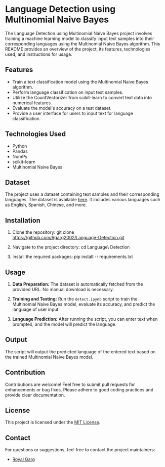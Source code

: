 # Language Detection using Multinomial Naive Bayes

The Language Detection using Multinomial Naive Bayes project involves training a machine learning model to classify input text samples into their corresponding languages using the Multinomial Naive Bayes algorithm. This README provides an overview of the project, its features, technologies used, and instructions for usage.

## Features

- Train a text classification model using the Multinomial Naive Bayes algorithm.
- Perform language classification on input text samples.
- Utilize the CountVectorizer from scikit-learn to convert text data into numerical features.
- Evaluate the model's accuracy on a test dataset.
- Provide a user interface for users to input text for language classification.

## Technologies Used

- Python
- Pandas
- NumPy
- scikit-learn
- Multinomial Naive Bayes

## Dataset

The project uses a dataset containing text samples and their corresponding languages. The dataset is available [here](https://raw.githubusercontent.com/amankharwal/Website-data/master/dataset.csv). It includes various languages such as English, Spanish, Chinese, and more.

## Installation

1. Clone the repository:
git clone https://github.com/Rgarg2002/Language-Detection.git

2. Navigate to the project directory:
cd Language\ Detection

3. Install the required packages:
pip install -r requirements.txt

## Usage

1. **Data Preparation:** The dataset is automatically fetched from the provided URL. No manual download is necessary.

2. **Training and Testing:** Run the `detect.ipynb` script to train the Multinomial Naive Bayes model, evaluate its accuracy, and predict the language of user input.

3. **Language Prediction:** After running the script, you can enter text when prompted, and the model will predict the language.

## Output

The script will output the predicted language of the entered text based on the trained Multinomial Naive Bayes model.

## Contribution

Contributions are welcome! Feel free to submit pull requests for enhancements or bug fixes. Please adhere to good coding practices and provide clear documentation.

## License

This project is licensed under the [MIT License](LICENSE).

## Contact

For questions or suggestions, feel free to contact the project maintainers:
- [Royal Garg](https://github.com/Rgarg2002)
